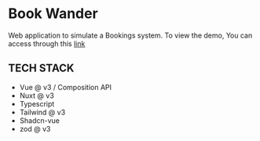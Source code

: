 # Book Wander

Web application to simulate a Bookings system. To view the demo, You can access through this [link](https://book-wander-eight.vercel.app/)

##  TECH STACK

- Vue @ v3 / Composition API
- Nuxt @ v3 
- Typescript
- Tailwind @ v3
- Shadcn-vue
- zod @ v3
